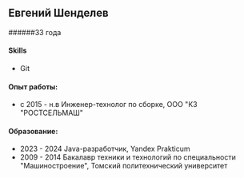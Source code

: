 ## Евгений Шенделев
######33 года
  
#### Skills
- Git
  
####  Опыт работы: 
- с 2015 - н.в Инженер-технолог по сборке, ООО "КЗ "РОСТСЕЛЬМАШ"

#### Образование:

- 2023 - 2024 Java-разработчик, Yandex Prakticum
- 2009 - 2014 Бакалавр техники и технологий по специальности "Машиностроение", Томский политехнический университет
    



